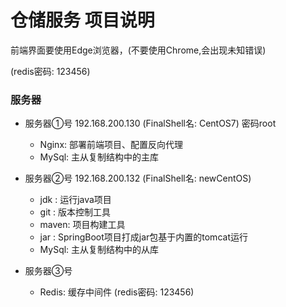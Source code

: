 # 仓储服务 项目说明

前端界面要使用Edge浏览器，(不要使用Chrome,会出现未知错误)

(redis密码: 123456)

### 服务器
- 服务器①号 192.168.200.130 (FinalShell名: CentOS7) 密码root
  - Nginx: 部署前端项目、配置反向代理
  - MySql: 主从复制结构中的主库
  
- 服务器②号 192.168.200.132 (FinalShell名: newCentOS)
  - jdk  : 运行java项目
  - git  : 版本控制工具
  - maven: 项目构建工具
  - jar  : SpringBoot项目打成jar包基于内置的tomcat运行
  - MySql: 主从复制结构中的从库
  
- 服务器③号 
  - Redis: 缓存中间件 (redis密码: 123456)